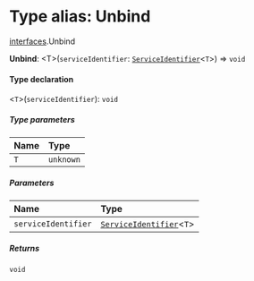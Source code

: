 # Type alias: Unbind

[interfaces](/en/auto-docs/free-layout-editor/modules/interfaces.md).Unbind

**Unbind**: \<T>(`serviceIdentifier`: [`ServiceIdentifier`](/en/auto-docs/free-layout-editor/types/interfaces.ServiceIdentifier.md)<`T`>) => `void`

#### Type declaration

<`T`>(`serviceIdentifier`): `void`

##### Type parameters

| Name | Type |
| :------ | :------ |
| `T` | `unknown` |

##### Parameters

| Name | Type |
| :------ | :------ |
| `serviceIdentifier` | [`ServiceIdentifier`](/en/auto-docs/free-layout-editor/types/interfaces.ServiceIdentifier.md)<`T`> |

##### Returns

`void`
